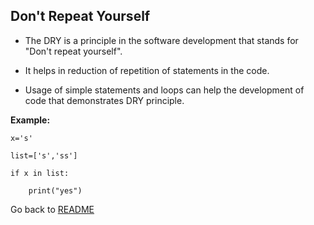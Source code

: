 ## Don't Repeat Yourself

* The DRY is a principle in the software development that stands for "Don't repeat yourself".

* It helps in reduction of repetition of statements in the code.

* Usage of simple statements and loops can help the development of code that demonstrates DRY principle.

**Example:**

    x='s'

    list=['s','ss']

    if x in list:

        print("yes")

Go back to [README](README.md)